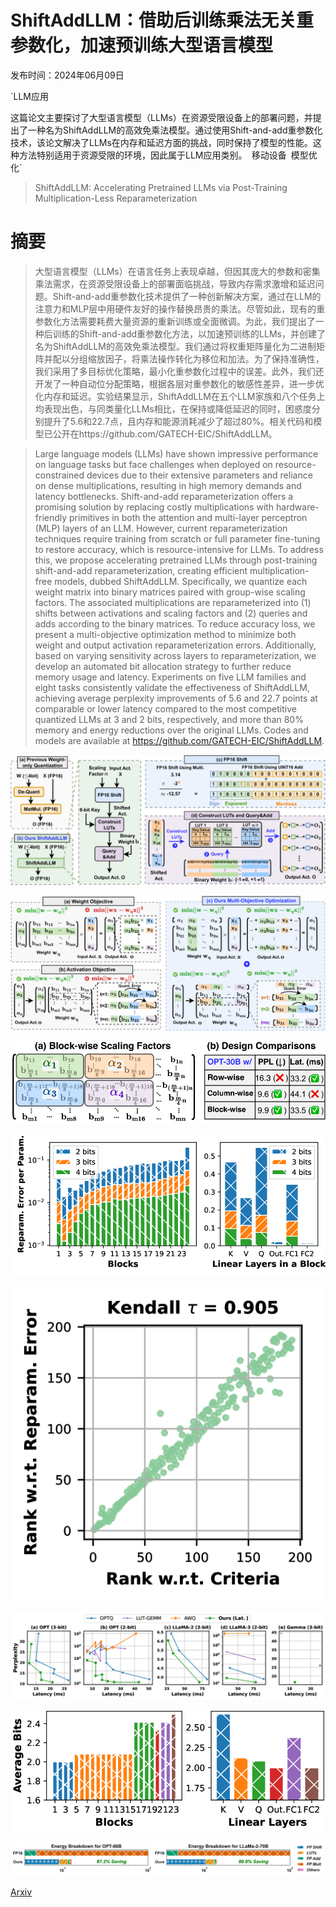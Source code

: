 # ShiftAddLLM：借助后训练乘法无关重参数化，加速预训练大型语言模型

发布时间：2024年06月09日

`LLM应用

这篇论文主要探讨了大型语言模型（LLMs）在资源受限设备上的部署问题，并提出了一种名为ShiftAddLLM的高效免乘法模型。通过使用Shift-and-add重参数化技术，该论文解决了LLMs在内存和延迟方面的挑战，同时保持了模型的性能。这种方法特别适用于资源受限的环境，因此属于LLM应用类别。` `移动设备` `模型优化`

> ShiftAddLLM: Accelerating Pretrained LLMs via Post-Training Multiplication-Less Reparameterization

# 摘要

> 大型语言模型（LLMs）在语言任务上表现卓越，但因其庞大的参数和密集乘法需求，在资源受限设备上的部署面临挑战，导致内存需求激增和延迟问题。Shift-and-add重参数化技术提供了一种创新解决方案，通过在LLM的注意力和MLP层中用硬件友好的操作替换昂贵的乘法。尽管如此，现有的重参数化方法需要耗费大量资源的重新训练或全面微调。为此，我们提出了一种后训练的Shift-and-add重参数化方法，以加速预训练的LLMs，并创建了名为ShiftAddLLM的高效免乘法模型。我们通过将权重矩阵量化为二进制矩阵并配以分组缩放因子，将乘法操作转化为移位和加法。为了保持准确性，我们采用了多目标优化策略，最小化重参数化过程中的误差。此外，我们还开发了一种自动位分配策略，根据各层对重参数化的敏感性差异，进一步优化内存和延迟。实验结果显示，ShiftAddLLM在五个LLM家族和八个任务上均表现出色，与同类量化LLMs相比，在保持或降低延迟的同时，困惑度分别提升了5.6和22.7点，且内存和能源消耗减少了超过80%。相关代码和模型已公开在https://github.com/GATECH-EIC/ShiftAddLLM。

> Large language models (LLMs) have shown impressive performance on language tasks but face challenges when deployed on resource-constrained devices due to their extensive parameters and reliance on dense multiplications, resulting in high memory demands and latency bottlenecks. Shift-and-add reparameterization offers a promising solution by replacing costly multiplications with hardware-friendly primitives in both the attention and multi-layer perceptron (MLP) layers of an LLM. However, current reparameterization techniques require training from scratch or full parameter fine-tuning to restore accuracy, which is resource-intensive for LLMs. To address this, we propose accelerating pretrained LLMs through post-training shift-and-add reparameterization, creating efficient multiplication-free models, dubbed ShiftAddLLM. Specifically, we quantize each weight matrix into binary matrices paired with group-wise scaling factors. The associated multiplications are reparameterized into (1) shifts between activations and scaling factors and (2) queries and adds according to the binary matrices. To reduce accuracy loss, we present a multi-objective optimization method to minimize both weight and output activation reparameterization errors. Additionally, based on varying sensitivity across layers to reparameterization, we develop an automated bit allocation strategy to further reduce memory usage and latency. Experiments on five LLM families and eight tasks consistently validate the effectiveness of ShiftAddLLM, achieving average perplexity improvements of 5.6 and 22.7 points at comparable or lower latency compared to the most competitive quantized LLMs at 3 and 2 bits, respectively, and more than 80% memory and energy reductions over the original LLMs. Codes and models are available at https://github.com/GATECH-EIC/ShiftAddLLM.

![ShiftAddLLM：借助后训练乘法无关重参数化，加速预训练大型语言模型](../../../paper_images/2406.05981/x1.png)

![ShiftAddLLM：借助后训练乘法无关重参数化，加速预训练大型语言模型](../../../paper_images/2406.05981/x2.png)

![ShiftAddLLM：借助后训练乘法无关重参数化，加速预训练大型语言模型](../../../paper_images/2406.05981/x3.png)

![ShiftAddLLM：借助后训练乘法无关重参数化，加速预训练大型语言模型](../../../paper_images/2406.05981/x4.png)

![ShiftAddLLM：借助后训练乘法无关重参数化，加速预训练大型语言模型](../../../paper_images/2406.05981/x5.png)

![ShiftAddLLM：借助后训练乘法无关重参数化，加速预训练大型语言模型](../../../paper_images/2406.05981/x6.png)

![ShiftAddLLM：借助后训练乘法无关重参数化，加速预训练大型语言模型](../../../paper_images/2406.05981/x7.png)

![ShiftAddLLM：借助后训练乘法无关重参数化，加速预训练大型语言模型](../../../paper_images/2406.05981/x8.png)

[Arxiv](https://arxiv.org/abs/2406.05981)